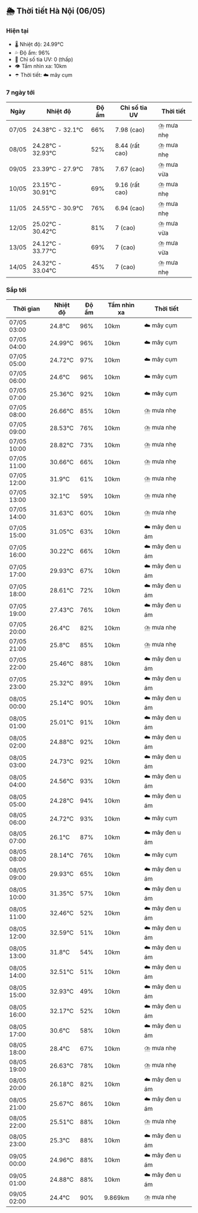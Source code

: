 ## 🌦️ Thời tiết Hà Nội (06/05)

### Hiện tại

- 🌡️ Nhiệt độ: 24.99℃
- 💦 Độ ẩm: 96%
- 🌟 Chỉ số tia UV: 0 (thấp)
- 👁️ Tầm nhìn xa: 10km
- ☂️ Thời tiết: ☁️ mây cụm

### 7 ngày tới

| Ngày | Nhiệt độ | Độ ẩm | Chỉ số tia UV | Thời tiết |
| --- | --- | --- | --- | --- |
| 07/05 | 24.38℃ - 32.1℃ | 66% | 7.98 (cao) | ⛈️ mưa nhẹ |
| 08/05 | 24.28℃ - 32.93℃ | 52% | 8.44 (rất cao) | ⛈️ mưa nhẹ |
| 09/05 | 23.39℃ - 27.9℃ | 78% | 7.67 (cao) | ⛈️ mưa vừa |
| 10/05 | 23.15℃ - 30.91℃ | 69% | 9.16 (rất cao) | ⛈️ mưa nhẹ |
| 11/05 | 24.55℃ - 30.9℃ | 76% | 6.94 (cao) | ⛈️ mưa nhẹ |
| 12/05 | 25.02℃ - 30.42℃ | 81% | 7 (cao) | ⛈️ mưa vừa |
| 13/05 | 24.12℃ - 33.77℃ | 69% | 7 (cao) | ⛈️ mưa vừa |
| 14/05 | 24.32℃ - 33.04℃ | 45% | 7 (cao) | ⛈️ mưa nhẹ |

### Sắp tới

| Thời gian | Nhiệt độ | Độ ẩm | Tầm nhìn xa | Thời tiết |
| --- | --- | --- | --- | --- |
| 07/05 03:00 | 24.8℃ | 96% | 10km | ☁️ mây cụm |
| 07/05 04:00 | 24.99℃ | 96% | 10km | ☁️ mây cụm |
| 07/05 05:00 | 24.72℃ | 97% | 10km | ☁️ mây cụm |
| 07/05 06:00 | 24.6℃ | 96% | 10km | ☁️ mây cụm |
| 07/05 07:00 | 25.36℃ | 92% | 10km | ☁️ mây cụm |
| 07/05 08:00 | 26.66℃ | 85% | 10km | ⛈️ mưa nhẹ |
| 07/05 09:00 | 28.53℃ | 76% | 10km | ⛈️ mưa nhẹ |
| 07/05 10:00 | 28.82℃ | 73% | 10km | ⛈️ mưa nhẹ |
| 07/05 11:00 | 30.66℃ | 66% | 10km | ⛈️ mưa nhẹ |
| 07/05 12:00 | 31.9℃ | 61% | 10km | ⛈️ mưa nhẹ |
| 07/05 13:00 | 32.1℃ | 59% | 10km | ⛈️ mưa nhẹ |
| 07/05 14:00 | 31.63℃ | 60% | 10km | ⛈️ mưa nhẹ |
| 07/05 15:00 | 31.05℃ | 63% | 10km | ☁️ mây đen u ám |
| 07/05 16:00 | 30.22℃ | 66% | 10km | ☁️ mây đen u ám |
| 07/05 17:00 | 29.93℃ | 67% | 10km | ☁️ mây đen u ám |
| 07/05 18:00 | 28.61℃ | 72% | 10km | ☁️ mây đen u ám |
| 07/05 19:00 | 27.43℃ | 76% | 10km | ☁️ mây đen u ám |
| 07/05 20:00 | 26.4℃ | 82% | 10km | ⛈️ mưa nhẹ |
| 07/05 21:00 | 25.8℃ | 85% | 10km | ⛈️ mưa nhẹ |
| 07/05 22:00 | 25.46℃ | 88% | 10km | ☁️ mây đen u ám |
| 07/05 23:00 | 25.32℃ | 89% | 10km | ☁️ mây đen u ám |
| 08/05 00:00 | 25.14℃ | 90% | 10km | ☁️ mây đen u ám |
| 08/05 01:00 | 25.01℃ | 91% | 10km | ☁️ mây đen u ám |
| 08/05 02:00 | 24.88℃ | 92% | 10km | ☁️ mây đen u ám |
| 08/05 03:00 | 24.73℃ | 92% | 10km | ☁️ mây đen u ám |
| 08/05 04:00 | 24.56℃ | 93% | 10km | ☁️ mây đen u ám |
| 08/05 05:00 | 24.28℃ | 94% | 10km | ☁️ mây đen u ám |
| 08/05 06:00 | 24.72℃ | 93% | 10km | ☁️ mây cụm |
| 08/05 07:00 | 26.1℃ | 87% | 10km | ☁️ mây đen u ám |
| 08/05 08:00 | 28.14℃ | 76% | 10km | ☁️ mây cụm |
| 08/05 09:00 | 29.93℃ | 65% | 10km | ☁️ mây đen u ám |
| 08/05 10:00 | 31.35℃ | 57% | 10km | ☁️ mây đen u ám |
| 08/05 11:00 | 32.46℃ | 52% | 10km | ☁️ mây đen u ám |
| 08/05 12:00 | 32.59℃ | 51% | 10km | ☁️ mây đen u ám |
| 08/05 13:00 | 31.8℃ | 54% | 10km | ☁️ mây đen u ám |
| 08/05 14:00 | 32.51℃ | 51% | 10km | ☁️ mây đen u ám |
| 08/05 15:00 | 32.93℃ | 49% | 10km | ☁️ mây đen u ám |
| 08/05 16:00 | 32.17℃ | 52% | 10km | ☁️ mây đen u ám |
| 08/05 17:00 | 30.6℃ | 58% | 10km | ☁️ mây đen u ám |
| 08/05 18:00 | 28.4℃ | 67% | 10km | ⛈️ mưa nhẹ |
| 08/05 19:00 | 26.63℃ | 78% | 10km | ⛈️ mưa nhẹ |
| 08/05 20:00 | 26.18℃ | 82% | 10km | ☁️ mây đen u ám |
| 08/05 21:00 | 25.67℃ | 86% | 10km | ☁️ mây đen u ám |
| 08/05 22:00 | 25.51℃ | 88% | 10km | ⛈️ mưa nhẹ |
| 08/05 23:00 | 25.3℃ | 88% | 10km | ☁️ mây đen u ám |
| 09/05 00:00 | 24.96℃ | 88% | 10km | ☁️ mây đen u ám |
| 09/05 01:00 | 24.88℃ | 88% | 10km | ☁️ mây đen u ám |
| 09/05 02:00 | 24.4℃ | 90% | 9.869km | ⛈️ mưa nhẹ |

